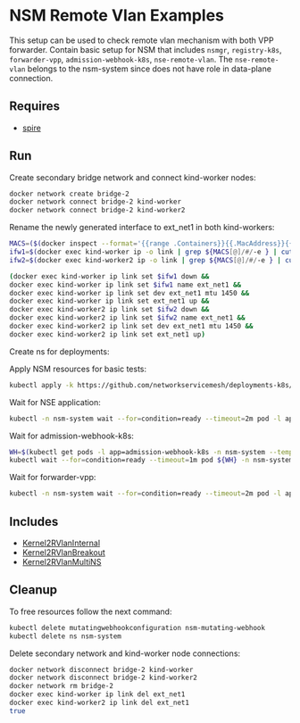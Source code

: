 # NSM Remote Vlan Examples

This setup can be used to check remote vlan mechanism with both  VPP forwarder. Contain basic setup for NSM that includes `nsmgr`, `registry-k8s`, `forwarder-vpp`, `admission-webhook-k8s`, `nse-remote-vlan`. The `nse-remote-vlan` belongs to the nsm-system since does not have role in data-plane connection.

## Requires

- [spire](../spire/single_cluster)

## Run

Create secondary bridge network and connect kind-worker nodes:

```bash
docker network create bridge-2
docker network connect bridge-2 kind-worker
docker network connect bridge-2 kind-worker2
```

Rename the newly generated interface to ext_net1 in both kind-workers:

```bash
MACS=($(docker inspect --format='{{range .Containers}}{{.MacAddress}}{{"\n"}}{{end}}' bridge-2))
ifw1=$(docker exec kind-worker ip -o link | grep ${MACS[@]/#/-e } | cut -f1 -d"@" | cut -f2 -d" ")
ifw2=$(docker exec kind-worker2 ip -o link | grep ${MACS[@]/#/-e } | cut -f1 -d"@" | cut -f2 -d" ")

(docker exec kind-worker ip link set $ifw1 down &&
docker exec kind-worker ip link set $ifw1 name ext_net1 &&
docker exec kind-worker ip link set dev ext_net1 mtu 1450 &&
docker exec kind-worker ip link set ext_net1 up &&
docker exec kind-worker2 ip link set $ifw2 down &&
docker exec kind-worker2 ip link set $ifw2 name ext_net1 &&
docker exec kind-worker2 ip link set dev ext_net1 mtu 1450 &&
docker exec kind-worker2 ip link set ext_net1 up)
```

Create ns for deployments:

Apply NSM resources for basic tests:

```bash
kubectl apply -k https://github.com/networkservicemesh/deployments-k8s/examples/remotevlan_vpp?ref=35f347c3511c5da229ce35d23b916f2071401a41
```

Wait for NSE application:

```bash
kubectl -n nsm-system wait --for=condition=ready --timeout=2m pod -l app=nse-remote-vlan
```

Wait for admission-webhook-k8s:

```bash
WH=$(kubectl get pods -l app=admission-webhook-k8s -n nsm-system --template '{{range .items}}{{.metadata.name}}{{"\n"}}{{end}}')
kubectl wait --for=condition=ready --timeout=1m pod ${WH} -n nsm-system
```

Wait for forwarder-vpp:

```bash
kubectl -n nsm-system wait --for=condition=ready --timeout=2m pod -l app=forwarder-vpp
```

## Includes

- [Kernel2RVlanInternal](../use-cases/Kernel2RVlanInternal)
- [Kernel2RVlanBreakout](../use-cases/Kernel2RVlanBreakout)
- [Kernel2RVlanMultiNS](../use-cases/Kernel2RVlanMultiNS)

## Cleanup

To free resources follow the next command:

```bash
kubectl delete mutatingwebhookconfiguration nsm-mutating-webhook
kubectl delete ns nsm-system
```

Delete secondary network and kind-worker node connections:

```bash
docker network disconnect bridge-2 kind-worker
docker network disconnect bridge-2 kind-worker2
docker network rm bridge-2
docker exec kind-worker ip link del ext_net1
docker exec kind-worker2 ip link del ext_net1
true
```
